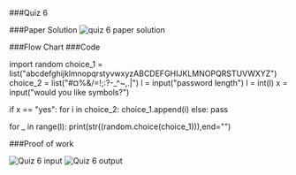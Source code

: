 ###Quiz 6 

###Paper Solution 
![quiz 6 paper solution](https://github.com/user-attachments/assets/242c6ac2-0650-4242-b837-09f39bcb0f7c)

###Flow Chart
###Code

import random
choice_1 = list("abcdefghijklmnopqrstyvwxyzABCDEFGHIJKLMNOPQRSTUVWXYZ")
choice_2 = list("#¤%&/=!;:?-_^~,.|")
l = input("password length")
l = int(l)
x = input("would you like symbols?")

if x == "yes":
    for i in choice_2:
        choice_1.append(i)
else:
    pass

for _ in range(l):
    print(str((random.choice(choice_1))),end="")

###Proof of work 

![Quiz 6 input](https://github.com/user-attachments/assets/93d47edd-81b7-41f1-a9ca-e23f1aa11e96)
![Quiz 6 output](https://github.com/user-attachments/assets/4d99e941-3e0c-4f02-84d3-f3f4b3a3fa74)
